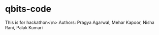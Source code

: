 # qbits-code
This is for hackathon<\n>
Authors: Pragya Agarwal, Mehar Kapoor, Nisha Rani, Palak Kumari
